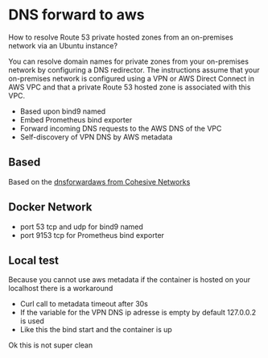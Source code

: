 # DNS forward to aws

How to resolve Route 53 private hosted zones from an on-premises network via an Ubuntu instance?

You can resolve domain names for private zones from your on-premises network by configuring a DNS redirector. The instructions assume that your on-premises network is configured using a VPN or AWS Direct Connect in AWS VPC and that a private Route 53 hosted zone is associated with this VPC.

- Based upon bind9 named
- Embed Prometheus bind exporter
- Forward incoming DNS requests to the AWS DNS of the VPC
- Self-discovery of VPN DNS by AWS metadata

## Based 
Based on the [dnsforwardaws from Cohesive Networks](https://github.com/cohesive/dockerfiles/blob/master/dnsforwardaws )

## Docker Network
- port 53 tcp and udp for bind9 named
- port 9153 tcp for Prometheus bind exporter

## Local test

Because you cannot use aws metadata if the container is  hosted on your localhost there is a workaround
- Curl call to metadata timeout after 30s
- If the variable for the VPN DNS ip adresse is empty by default 127.0.0.2 is used
- Like this the bind start and the container is up

Ok this is not super clean